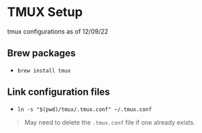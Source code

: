 # TMUX Setup
tmux configurations as of 12/09/22

## Brew packages
- `brew install tmux`

## Link configuration files
- `ln -s "$(pwd)/tmux/.tmux.conf" ~/.tmux.conf`

> May need to delete the `.tmux.conf` file if one already exists.